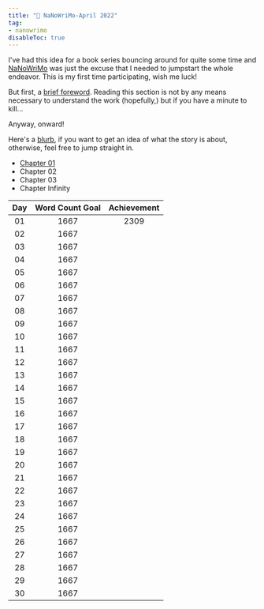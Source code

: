 ```yaml
---
title: "🌱 NaNoWriMo-April 2022"
tag: 
- nanowrimo
disableToc: true
---
```


I've had this idea for a book series bouncing around for quite some time and [NaNoWriMo](https://nanowrimo.org/what-is-camp-nanowrimo) was just the excuse that I needed to jumpstart the whole endeavor. This is my first time participating, wish me luck!

But first, a [brief foreword](TianDiRen-Foreword.md). Reading this section is not by any means necessary to understand the work (hopefully,) but if you have a minute to kill... 

Anyway, onward! 

Here's a [blurb](TianDiRen-Blurb), if you want to get an idea of what the story is about, otherwise, feel free to jump straight in.

- [Chapter 01](Chapter-01.md)
- Chapter 02
- Chapter 03
- Chapter Infinity

| **Day** | **Word Count Goal** | **Achievement** |
|:-------:|:-------------------:|:---------------:|
|   01    |        1667         |      2309       |
|   02    |        1667         |                 |
|   03    |        1667         |                 |
|   04    |        1667         |                 |
|   05    |        1667         |                 |
|   06    |        1667         |                 |
|   07    |        1667         |                 |
|   08    |        1667         |                 |
|   09    |        1667         |                 |
|   10    |        1667         |                 |
|   11    |        1667         |                 |
|   12    |        1667         |                 |
|   13    |        1667         |                 |
|   14    |        1667         |                 |
|   15    |        1667         |                 |
|   16    |        1667         |                 |
|   17    |        1667         |                 |
|   18    |        1667         |                 |
|   19    |        1667         |                 |
|   20    |        1667         |                 |
|   21    |        1667         |                 |
|   22    |        1667         |                 |
|   23    |        1667         |                 |
|   24    |        1667         |                 |
|   25    |        1667         |                 |
|   26    |        1667         |                 |
|   27    |        1667         |                 |
|   28    |        1667         |                 |
|   29    |        1667         |                 |
|   30    |        1667         |                 |
